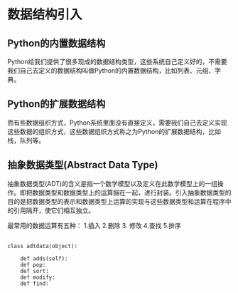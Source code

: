 # 数据结构引入

## Python的内置数据结构

Python给我们提供了很多现成的数据结构类型，这些系统自己定义好的，不需要我们自己去定义的数据结构叫做Python的内置数据结构，比如列表、元组、字典。

## Python的扩展数据结构

而有些数据组织方式，Python系统里面没有直接定义，需要我们自己去定义实现这些数据的组织方式，这些数据组织方式称之为Python的扩展数据结构，比如栈，队列等。


## 抽象数据类型(Abstract Data Type)
抽象数据类型(ADT)的含义是指一个数学模型以及定义在此数学模型上的一组操作。即把数据类型和数据类型上的运算捆在一起，进行封装。引入抽象数据类型的目的是把数据类型的表示和数据类型上运算的实现与这些数据类型和运算在程序中的引用隔开，使它们相互独立。

最常用的数据运算有五种：
1.插入 2.删除 3. 修改 4.查找 5.排序
<pre>
    <code>
class adtdata(object):

    def adds(self):
    def pop:
    def sort:
    def modify:
    def find:
    </code>
</pre>

